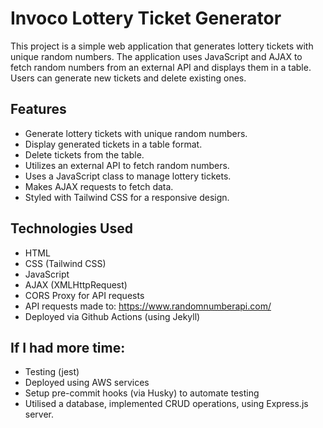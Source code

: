 # Invoco Lottery Ticket Generator

This project is a simple web application that generates lottery tickets with unique random numbers. The application uses JavaScript and AJAX to fetch random numbers from an external API and displays them in a table. Users can generate new tickets and delete existing ones.

## Features

- Generate lottery tickets with unique random numbers.
- Display generated tickets in a table format.
- Delete tickets from the table.
- Utilizes an external API to fetch random numbers.
- Uses a JavaScript class to manage lottery tickets.
- Makes AJAX requests to fetch data.
- Styled with Tailwind CSS for a responsive design.

## Technologies Used

- HTML
- CSS (Tailwind CSS)
- JavaScript
- AJAX (XMLHttpRequest)
- CORS Proxy for API requests
- API requests made to: https://www.randomnumberapi.com/
- Deployed via Github Actions (using Jekyll)

## If I had more time:
- Testing (jest)
- Deployed using AWS services
- Setup pre-commit hooks (via Husky) to automate testing 
- Utilised a database, implemented CRUD operations, using Express.js server.
